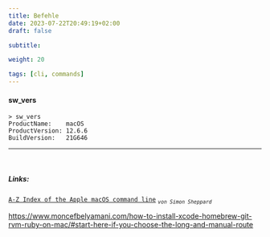 ```yaml
---
title: Befehle
date: 2023-07-22T20:49:19+02:00
draft: false

subtitle: 

weight: 20

tags: [cli, commands]
---
```


#### sw_vers

```console
> sw_vers
ProductName:	macOS
ProductVersion:	12.6.6
BuildVersion:	21G646
```
---

<br>

##### Links:
[`A-Z Index of the Apple macOS command line`](https://ss64.com/osx/) _<sub>`von Simon Sheppard`</sub>_


https://www.moncefbelyamani.com/how-to-install-xcode-homebrew-git-rvm-ruby-on-mac/#start-here-if-you-choose-the-long-and-manual-route
